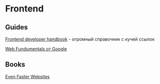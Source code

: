 # Frontend

## Guides

[Frontend developer handbook](https://frontendmasters.com/books/front-end-handbook/2019/) - огромный справочник с кучей ссылок

[Web Fundumentals от Google](https://developers.google.com/web/fundamentals)

## Books

[Even Faster Websites](https://www.inspirit.net.in/books/html,%20css%20and%20javascript/Even%20Faster%20Websites.pdf)

